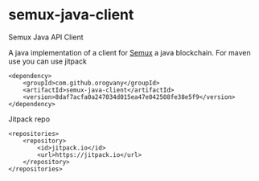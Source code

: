 # semux-java-client
Semux Java API Client

A java implementation of a client for [Semux](https://github.com/semuxproject/semux) a java blockchain.
For maven use you can use jitpack
```
<dependency>
    <groupId>com.github.orogvany</groupId>
    <artifactId>semux-java-client</artifactId>
    <version>8daf7acfa0a247034d015ea47e042508fe38e5f9</version>
</dependency>
```

Jitpack repo
```
<repositories>
    <repository>
        <id>jitpack.io</id>
        <url>https://jitpack.io</url>
    </repository>
</repositories>
```
